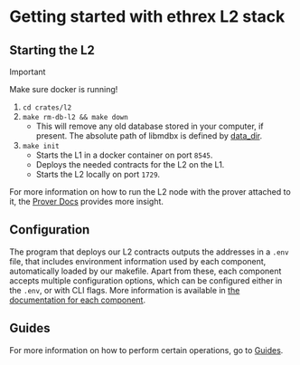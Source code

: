 # Getting started with ethrex L2 stack

## Starting the L2

> [!IMPORTANT]
> Make sure docker is running!

1. `cd crates/l2`
2. `make rm-db-l2 && make down`
   - This will remove any old database stored in your computer, if present. The absolute path of libmdbx is defined by [data_dir](https://docs.rs/dirs/latest/dirs/fn.data_dir.html).
3. `make init`
   - Starts the L1 in a docker container on port `8545`.
   - Deploys the needed contracts for the L2 on the L1.
   - Starts the L2 locally on port `1729`.

For more information on how to run the L2 node with the prover attached to it, the [Prover Docs](./prover.md) provides more insight.

## Configuration

The program that deploys our L2 contracts outputs the addresses in a `.env` file, that includes environment information used by each component, automatically loaded by our makefile.
Apart from these, each component accepts multiple configuration options, which can be configured either in the `.env`, or with CLI flags.
More information is available in [the documentation for each component](./components.md).

## Guides

For more information on how to perform certain operations, go to [Guides](./guides/README.md).

